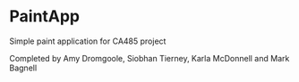 # PaintApp
Simple paint application for CA485 project

Completed by Amy Dromgoole, Siobhan Tierney, Karla McDonnell and Mark Bagnell

